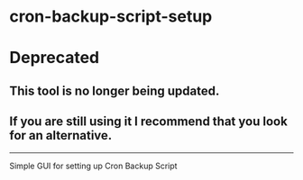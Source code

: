 cron-backup-script-setup
========================

# Deprecated

## This tool is no longer being updated. 

## If you are still using it I recommend that you look for an alternative.

------------

Simple GUI for setting up Cron Backup Script
